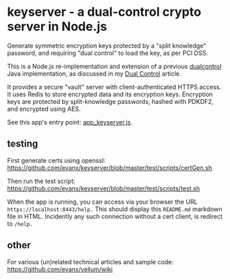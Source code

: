 # keyserver - a dual-control crypto server in Node.js

Generate symmetric encryption keys protected by a "split knowledge" password, 
and requiring "dual control" to load the key, as per PCI DSS.

This is a Node.js re-implementation and extension of a previous <a href="https://github.com/evanx/dualcontrol">dualcontrol</a> Java implementation, as discussed in 
my <a href="https://github.com/evanx/vellum/wiki/DualControl">Dual Control</a> article.

It provides a secure "vault" server with client-authenticated HTTPS access. It uses Redis to store encrypted data and its encryption keys. Encryption keys are protected by split-knowledge passwords, hashed with PDKDF2, and encrypted using AES.

See this app's entry point: <a href="https://github.com/evanx/keyserver/blob/master/lib/app_keyserver.js">app_keyserver.js</a>.

## testing 

First generate certs using openssl: https://github.com/evanx/keyserver/blob/master/test/scripts/certGen.sh

Then run the test script: https://github.com/evanx/keyserver/blob/master/test/scripts/test.sh

When the app is running, you can access via your browser the URL `https://localhost:8443/help.` This should display this `README.md` markdown file in HTML. Incidently any such connection without a cert client, is redirect to `/help.`

## other 

For various (un)related technical articles and sample code: https://github.com/evanx/vellum/wiki


